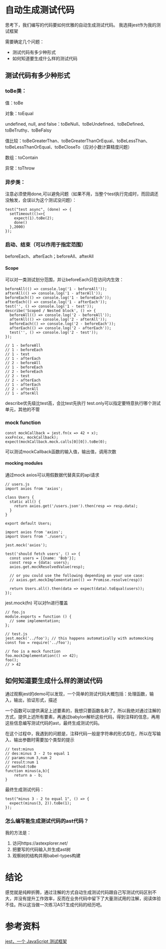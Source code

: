 # 自动生成测试代码

思考下，我们编写的代码要如何优雅的自动生成测试代码。
我选择jest作为我的测试框架

需要确定几个问题：
- 测试代码有多少种形式
- 如何知道要生成什么样的测试代码

## 测试代码有多少种形式
### toBe类：
值：toBe

对象：toEqual

undefined, null, and false：toBeNull、toBeUndefined、toBeDefined、toBeTruthy、toBeFalsy

值比较：toBeGreaterThan、toBeGreaterThanOrEqual、toBeLessThan、toBeLessThanOrEqual、toBeCloseTo（应对小数计算精度问题）

数组：toContain

异常：toThrow

### 异步类：
注意必须使用done,可以避免问题（如果不用，当整个test执行完成时，而回调还没触发，会误以为这个测试没问题）：
```
test("test async", (done) => {
  setTimeout(()=>{
    expect(1).toBe(2);
    done()
  },2000)
});
```

### 启动、结束（可以作用于指定范围）
beforeEach、afterEach；beforeAll、afterAll
#### Scope
可以对一类测试划分范围，并让beforeEach只在访问内生效：
```
beforeAll(() => console.log('1 - beforeAll'));
afterAll(() => console.log('1 - afterAll'));
beforeEach(() => console.log('1 - beforeEach'));
afterEach(() => console.log('1 - afterEach'));
test('', () => console.log('1 - test'));
describe('Scoped / Nested block', () => {
  beforeAll(() => console.log('2 - beforeAll'));
  afterAll(() => console.log('2 - afterAll'));
  beforeEach(() => console.log('2 - beforeEach'));
  afterEach(() => console.log('2 - afterEach'));
  test('', () => console.log('2 - test'));
});

// 1 - beforeAll
// 1 - beforeEach
// 1 - test
// 1 - afterEach
// 2 - beforeAll
// 1 - beforeEach
// 2 - beforeEach
// 2 - test
// 2 - afterEach
// 1 - afterEach
// 2 - afterAll
// 1 - afterAll
```
describe优先级比test高，会比test先执行
test.only可以指定要特意执行哪个测试单元，其他的不管

### mock function
```
const mockCallback = jest.fn(x => 42 + x);
xxxFn(xx, mockCallback);
expect(mockCallback.mock.calls[0][0]).toBe(0);
```
可以测试mockCallback函数的输入值，输出值，调用次数
#### mocking modules
通过mock axios可以用假数据代替真实的api请求
```
// users.js
import axios from 'axios';

class Users {
  static all() {
    return axios.get('/users.json').then(resp => resp.data);
  }
}

export default Users;
```
```
import axios from 'axios';
import Users from './users';

jest.mock('axios');

test('should fetch users', () => {
  const users = [{name: 'Bob'}];
  const resp = {data: users};
  axios.get.mockResolvedValue(resp);

  // or you could use the following depending on your use case:
  // axios.get.mockImplementation(() => Promise.resolve(resp))

  return Users.all().then(data => expect(data).toEqual(users));
});
```
jest.mock(fn) 可以对fn进行覆盖
```
// foo.js
module.exports = function () {
  // some implementation;
};

// test.js
jest.mock('../foo'); // this happens automatically with automocking
const foo = require('../foo');

// foo is a mock function
foo.mockImplementation(() => 42);
foo();
// > 42
```



## 如何知道要生成什么样的测试代码
通过观察jest的demo可以发现，一个简单的测试代码大概包括：处理函数，输入，输出，验证形式，描述

一个函数可以提供满足上述要素的，我想只要函数名称了。所以我绝对通过注解的方式，提供上述所有要素，再通过babylon解析这些代码，得到注释的信息，再用这些信息编写测试代码的ast，最终生成测试代码。

在这个过程中，我遇到的问题是，注释代码一般是字符串的形式存在，所以在写输入、输出参数时需要加个类型的提示
```
// test:minus
// des:minus 3 - 2 to equal 1
// params:num 3,num 2
// result:num 1
// method:toBe
function minus(a,b){
    return a - b;
}

```
最终生成测试代码：
```
test("minus 3 - 2 to equal 1", () => {
  expect(minus(3, 2)).toBe(1);
});
```

### 怎么编写能生成测试代码的ast代码？
我的方法是：
1. 访问https://astexplorer.net/
2. 把要写的代码输入并生成ast树
3. 观察树的结构并用babel-types构建

# 结论
感觉就是纯粹折腾，通过注解的方式自动生成测试代码跟自己写测试代码区别不大，并没有提升工作效率，反而在业务代码中留下了大量测试用的注解，阅读体验不佳。所以这当做一次练习AST生成代码的经历吧。

# 参考资料
[jest，一个 JavaScript 测试框架](https://www.jestjs.cn/docs//getting-started)